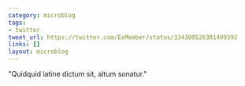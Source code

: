 ```yaml
---
category: microblog
tags:
- twitter
tweet_url: https://twitter.com/ExMember/status/334380526301499392
links: []
layout: microblog
---
```

"Quidquid latine dictum sit, altum sonatur."
